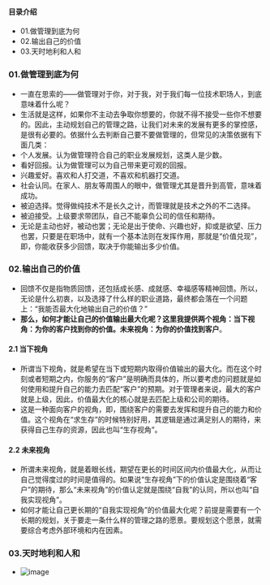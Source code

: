 #### 目录介绍
- 01.做管理到底为何
- 02.输出自己的价值
- 03.天时地利和人和




### 01.做管理到底为何
- 一直在思索的——做管理对于你，对于我，对于我们每一位技术职场人，到底意味着什么呢？
- 生活就是这样，如果你不主动去争取你想要的，你就不得不接受一些你不想要的。因此，主动规划自己的管理之路，让我们对未来的发展有更多的掌控感，是很有必要的。依据什么去判断自己要不要做管理的，但常见的决策依据有下面几类：
- 个人发展。认为做管理符合自己的职业发展规划，这类人是少数。
- 看好回报。认为做管理可以为自己带来更可观的回报。
- 兴趣爱好。喜欢和人打交道，不喜欢和机器打交道。
- 社会认同。在家人、朋友等周围人的眼中，做管理尤其是晋升到高管，意味着成功。
- 被迫选择。觉得做纯技术不是长久之计，而管理就是技术之外的不二选择。
- 被迫接受。上级要求带团队，自己不能辜负公司的信任和期待。
- 无论是主动也好，被动也罢；无论是出于使命、兴趣也好，抑或是欲望、压力也罢，只要是在职场中，就有一个基本法则在发挥作用，那就是“价值兑现”，即，你能收获多少回馈，取决于你能输出多少价值。


### 02.输出自己的价值
- 回馈不仅是指物质回馈，还包括成长感、成就感、幸福感等精神回馈。所以，无论是什么初衷，以及选择了什么样的职业道路，最终都会落在一个问题上：“我能否最大化地输出自己的价值？”
- **那么，如何才能让自己的价值输出最大化呢？这里我提供两个视角：当下视角：为你的客户找到你的价值。未来视角：为你的价值找到客户**。


#### 2.1 当下视角
- 所谓当下视角，就是希望在当下或短期内取得价值输出的最大化。而在这个时刻或者短期之内，你服务的“客户”是明确而具体的，所以要考虑的问题就是如何使用和提升自己的能力去匹配“客户”的预期。对于管理者来说，最大的客户就是上级，因此，价值最大化的核心就是去匹配上级和公司的期待。
- 这是一种面向客户的视角，即，围绕客户的需要去发挥和提升自己的能力和价值。这个视角在“求生存”的时候特别好用，其逻辑是通过满足别人的期待，来获得自己生存的资源，因此也叫“生存视角”。


#### 2.2 未来视角
- 所谓未来视角，就是着眼长线，期望在更长的时间区间内价值最大化，从而让自己觉得度过的时间是值得的。如果说“生存视角”下的价值认定是围绕着“客户”的期待，那么“未来视角”的价值认定就是围绕“自我”的认同，所以也叫“自我实现视角”。
- 如何才能让自己更长期的“自我实现视角”的价值最大化呢？前提是需要有一个长期的规划，关于要走一条什么样的管理之路的愿景。要规划这个愿景，就需要综合考虑外部环境和内在因素。



### 03.天时地利和人和
- ![image](https://static001.geekbang.org/resource/image/be/60/be6910e6659bd067d30fdda65c543e60.png)
















